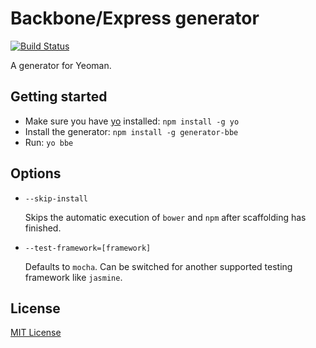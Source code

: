 # Backbone/Express generator
[![Build Status](https://secure.travis-ci.org/nathanstaines/generator-bbe.png?branch=master)](https://travis-ci.org/nathanstaines/generator-bbe)

A generator for Yeoman.

## Getting started
- Make sure you have [yo](https://github.com/yeoman/yo) installed:
  `npm install -g yo`
- Install the generator: `npm install -g generator-bbe`
- Run: `yo bbe`

## Options
* `--skip-install`

  Skips the automatic execution of `bower` and `npm` after
  scaffolding has finished.

* `--test-framework=[framework]`

  Defaults to `mocha`. Can be switched for
  another supported testing framework like `jasmine`.

## License
[MIT License](http://en.wikipedia.org/wiki/MIT_License)
